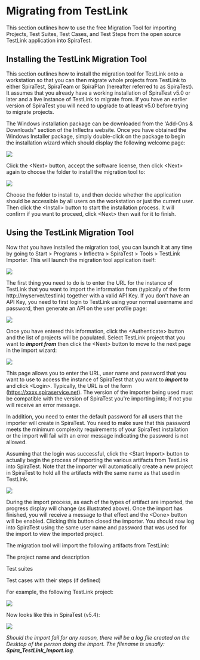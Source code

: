 # Migrating from TestLink

This section outlines how to use the free Migration Tool for importing
Projects, Test Suites, Test Cases, and Test Steps from the open source
TestLink application into SpiraTest.

## Installing the TestLink Migration Tool

This section outlines how to install the migration tool for TestLink
onto a workstation so that you can then migrate whole projects from
TestLink to either SpiraTest, SpiraTeam or SpiraPlan (hereafter referred
to as SpiraTest). It assumes that you already have a working
installation of SpiraTest v5.0 or later and a live instance of TestLink
to migrate from. If you have an earlier version of SpiraTest you will
need to upgrade to at least v5.0 before trying to migrate projects.

The Windows installation package can be downloaded from the 'Add-Ons &
Downloads" section of the Inflectra website. Once you have obtained the
Windows Installer package, simply double-click on the package to begin
the installation wizard which should display the following welcome page:

 ![](img/Migrating_from_TestLink_79.png)
 


Click the \<Next\> button, accept the software license, then click
\<Next\> again to choose the folder to install the migration tool to:

 ![](img/Migrating_from_TestLink_80.png)
 


Choose the folder to install to, and then decide whether the application
should be accessible by all users on the workstation or just the current
user. Then click the \<Install\> button to start the installation
process. It will confirm if you want to proceed, click \<Next\> then
wait for it to finish.

## Using the TestLink Migration Tool

Now that you have installed the migration tool, you can launch it at any
time by going to Start \> Programs \> Inflectra \> SpiraTest \> Tools \>
TestLink Importer. This will launch the migration tool application
itself:

![](img/Migrating_from_TestLink_81.png)




The first thing you need to do is to enter the URL for the instance of
TestLink that you want to import the information from (typically of the
form http://myserver/testlink) together with a valid API Key. If you
don't have an API Key, you need to first login to TestLink using your
normal username and password, then generate an API on the user profile
page:

![](img/Migrating_from_TestLink_82.png)




Once you have entered this information, click the \<Authenticate\>
button and the list of projects will be populated. Select TestLink
project that you want to ***import from*** then click the \<Next\>
button to move to the next page in the import wizard:

![](img/Migrating_from_TestLink_83.png)




This page allows you to enter the URL, user name and password that you
want to use to access the instance of SpiraTest that you want to
***import to*** and click \<Login\>. Typically, the URL is of the form
(https://xxxx.spiraservice.net). The version of the importer being used
must be compatible with the version of SpiraTest you're importing into;
if not you will receive an error message.

In addition, you need to enter the default password for all users that
the importer will create in SpiraTest. You need to make sure that this
password meets the minimum complexity requirements of your SpiraTest
installation or the import will fail with an error message indicating
the password is not allowed.

Assuming that the login was successful, click the \<Start Import\>
button to actually begin the process of importing the various artifacts
from TestLink into SpiraTest. Note that the importer will automatically
create a new project in SpiraTest to hold all the artifacts with the
same name as that used in TestLink.

 ![](img/Migrating_from_TestLink_84.png)
 


During the import process, as each of the types of artifact are
imported, the progress display will change (as illustrated above). Once
the import has finished, you will receive a message to that effect and
the \<Done\> button will be enabled. Clicking this button closed the
importer. You should now log into SpiraTest using the same user name and
password that was used for the import to view the imported project.

The migration tool will import the following artifacts from TestLink:

The project name and description

Test suites

Test cases with their steps (if defined)

For example, the following TestLink project:

![](img/Migrating_from_TestLink_85.png)




Now looks like this in SpiraTest (v5.4):

![](img/Migrating_from_TestLink_86.png)



*Should the import fail for any reason, there will be a log file created
on the Desktop of the person doing the import. The filename is usually:
**Spira\_TestLink\_Import.log**.*

